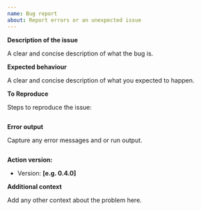 ```yaml
---
name: Bug report
about: Report errors or an unexpected issue
---
```


**Description of the issue**

A clear and concise description of what the bug is.

**Expected behaviour**

A clear and concise description of what you expected to happen.

**To Reproduce**

Steps to reproduce the issue:

```yaml

```

**Error output**

Capture any error messages and or run output.

```text

```

**Action version:**

- Version: **[e.g. 0.4.0]**

**Additional context**

Add any other context about the problem here.

